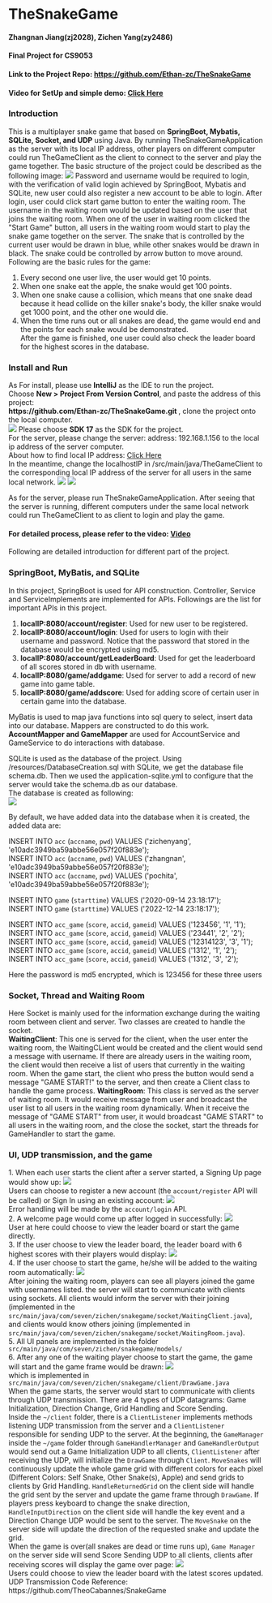 # TheSnakeGame
<h4> Zhangnan Jiang(zj2028), Zichen Yang(zy2486)</h4>
<h4> Final Project for CS9053 </h4>
<h4> Link to the Project Repo: <a href = "https://www.avast.com/c-how-to-find-ip-address">https://github.com/Ethan-zc/TheSnakeGame</a> </h4>

<h4>Video for SetUp and simple demo: <a href="https://www.avast.com/c-how-to-find-ip-address">Click Here</a></h4>

<h3> Introduction</h3>
This is a multiplayer snake game that based on <b>SpringBoot, Mybatis, SQLite, Socket, and UDP</b> using Java. 
By running TheSnakeGameApplication as the server with its local IP address, other players on different computer
could run TheGameClient as the client to connect to the server and play the game together. The basic structure of the
project could be described as the following image: 
<img src="/src/main/resources/imgs/ProjectStructure.png"/>
Password and username would be required to login, with the verification of valid login achieved by SpringBoot, 
Mybatis and SQLite, new user could also register a new account to be able to login. 
After login, user could click start game button to enter the waiting room. The username in the waiting room
would be updated based on the user that joins the waiting room. When one of the user in waiting room clicked the
"Start Game" button, all users in the waiting room would start to play the snake game together on the server. 
The snake that is controlled by the current user would be drawn in blue, while other snakes would be drawn in black. 
The snake could be controlled by arrow button to move around. Following are the basic rules for the game: <br>

1. Every second one user live, the user would get 10 points. <br>
2. When one snake eat the apple, the snake would get 100 points.  <br>
3. When one snake cause a collision, which means that one snake dead because it head collide on the killer snake's body, 
the killer snake would get 1000 point, and the other one would die. <br>
4. When the time runs out or all snakes are dead, the game would end and the points for each snake would be demonstrated. <br> 
After the game is finished, one user could also check the leader board for the highest scores in the database. 


<h3> Install and Run</h3>
As For install, please use <b>IntelliJ</b> as the IDE to run the project. <br>
Choose <b>New > Project From Version Control</b>, and paste the address of this project: <br>
<b>https://github.com/Ethan-zc/TheSnakeGame.git </b>, 
clone the project onto the local computer. <br>
<img src="/src/main/resources/imgs/newProj.png"/>
Please choose <b>SDK 17</b> as the SDK for the project. <br>
For the server, please change the server: address: 192.168.1.156 to the local ip address of the server computer. <br>
About how to find local IP address: <a href="https://www.avast.com/c-how-to-find-ip-address">Click Here</a> <br>
In the meantime, change the localhostIP in /src/main/java/TheGameClient to the corresponding local IP address of the server
for all users in the same local network. 
<img src="/src/main/resources/imgs/changeIP.png"/>
<img src="/src/main/resources/imgs/clientIP.png"/>

As for the server, please run TheSnakeGameApplication. After seeing that the server is running, 
different computers under the same local network could run TheGameClient to as client to login and play the game. <br>

<h4>For detailed process, please refer to the video: <a href="https://www.avast.com/c-how-to-find-ip-address">Video</a></h4>

Following are detailed introduction for different part of the project. 

<h3> SpringBoot, MyBatis, and SQLite</h3>

In this project, SpringBoot is used for API construction. Controller, Service and ServiceImplements are implemented for 
APIs. Followings are the list for important APIs in this project. 
1. <b>localIP:8080/account/register</b>: Used for new user to be registered. 
2. <b>localIP:8080/account/login</b>: Used for users to login with their username and password. Notice that the password that stored in the database would be encrypted using md5. 
3. <b>localIP:8080/account/getLeaderBoard</b>: Used for get the leaderboard of all scores stored in db with username. 
4. <b>localIP:8080/game/addgame</b>: Used for server to add a record of new game into game table. 
5. <b>localIP:8080/game/addscore</b>: Used for adding score of certain user in certain game into the database.

MyBatis is used to map java functions into sql query to select, insert data into our database. Mappers are constructed to
do this work. <b>AccountMapper and GameMapper</b> are used for AccountService and GameService to do interactions with database. 

SQLite is used as the database of the project. Using /resources/DatabaseCreation.sql with SQLite, we get the database file schema.db. 
Then we used the application-sqlite.yml to configure that the server would take the schema.db as our database. <br>
The database is created as following: <br>
<img src="/src/main/resources/imgs/db.png"/>

By default, we have added data into the database when it is created, the added data are: <br>

INSERT INTO `acc` (`accname`, `pwd`) VALUES ('zichenyang', 'e10adc3949ba59abbe56e057f20f883e'); <br>
INSERT INTO `acc` (`accname`, `pwd`) VALUES ('zhangnan', 'e10adc3949ba59abbe56e057f20f883e'); <br>
INSERT INTO `acc` (`accname`, `pwd`) VALUES ('pochita', 'e10adc3949ba59abbe56e057f20f883e'); <br>

INSERT INTO `game` (`starttime`) VALUES ('2020-09-14 23:18:17'); <br>
INSERT INTO `game` (`starttime`) VALUES ('2022-12-14 23:18:17'); <br>

INSERT INTO `acc_game` (`score`, `accid`, `gameid`) VALUES ('123456', '1', '1'); <br>
INSERT INTO `acc_game` (`score`, `accid`, `gameid`) VALUES ('23441', '2', '2'); <br>
INSERT INTO `acc_game` (`score`, `accid`, `gameid`) VALUES ('12314123', '3', '1'); <br>
INSERT INTO `acc_game` (`score`, `accid`, `gameid`) VALUES ('1312', '1', '2'); <br>
INSERT INTO `acc_game` (`score`, `accid`, `gameid`) VALUES ('1312', '3', '2'); <br>

Here the password is md5 encrypted, which is 123456 for these three users

<h3> Socket, Thread and Waiting Room </h3>
Here Socket is mainly used for the information exchange during the waiting room between client and server. 
Two classes are created to handle the socket. <br>
<b>WaitingClient</b>: This one is served for the client, when the user enter the waiting room, the WaitingCLient would be created
and the client would send a message with username. If there are already users in the waiting room, the client would then receive a list
of users that currently in the waiting room. When the game start, the client who press the button would send a message "GAME START!" to the server, 
and then create a Client class to handle the game process. 
<b>WaitingRoom</b>: This class is served as the server of waiting room. It would receive message from user and broadcast the 
user list to all users in the waiting room dynamically. When it receive the message of "GAME START" from user, it would broadcast
"GAME START" to all users in the waiting room, and the close the socket, start the threads for GameHandler to start the game. 


<h3> UI, UDP transmission, and the game </h3>
1. When each user starts the client after a server started, a Signing Up page would show up: <img src="/src/main/resources/imgs/SignUp.png"/><br>
Users can choose to register a new account (the <code>account/register</code> API will be called) or Sign In using an existing account: <img src="/src/main/resources/imgs/LogIn.png"/><br>
Error handling will be made by the <code>account/login</code> API. <br>
2. A welcome page would come up after logged in successfully:  <img src="/src/main/resources/imgs/Welcome.png"/><br>
User at here could choose to view the leader board or start the game directly. <br>
3. If the user choose to view the leader board, the leader board with 6 highest scores with their players would display: 
<img src="/src/main/resources/imgs/LeaderBoard.png"/><br>
4. If the user choose to start the game, he/she will be added to the waiting room automatically: <img src="/src/main/resources/imgs/Waiting.png"/><br>
After joining the waiting room, players can see all players joined the game with usernames listed. the server will start to communicate with clients using sockets. 
All clients would inform the server with their joining (implemented in the <code>src/main/java/com/seven/zichen/snakegame/socket/WaitingClient.java</code>), 
and clients would know others joining (implemented in <code>src/main/java/com/seven/zichen/snakegame/socket/WaitingRoom.java</code>). <br>
5. All UI panels are implemented in the folder <code>src/main/java/com/seven/zichen/snakegame/models/</code><br>
6. After any one of the waiting player choose to start the game, the game will start and the game frame would be drawn: <img src="/src/main/resources/imgs/Game.png"/><br>
which is implemented in <code>src/main/java/com/seven/zichen/snakegame/client/DrawGame.java</code><br>
When the game starts, the server would start to communicate with clients through UDP transmission. There are 4 types of UDP datagrams: Game Initialization, Direction Change, Grid Handling and Score Sending. <br>
Inside the <code>~/client</code> folder, there is a <code>ClientListener</code> implements methods listening UDP transmission from the server and a <code>ClientListener</code> 
responsible for sending UDP to the server. At the beginning, the <code>GameManager</code> inside the <code>~/game</code> folder through <code>GameHandlerManager</code> and <code>GameHandlerOutput</code> 
would send out a Game Initialization UDP to all clients, <code>ClientListener</code> after receiving the UDP, will initialize the <code>DrawGame</code> through <code>Client</code>. <code>MoveSnakes</code> will 
continuously update the whole game grid with different colors for each pixel (Different Colors: Self Snake, Other Snake(s), Apple) and send grids to clients by Grid Handling. <code>HandleReturnedGrid</code> on the client side will handle the grid sent by the server 
and update the game frame through <code>DrawGame</code>. If players press keyboard to change the snake direction, <code>HandleInputDirection</code> on the client side will handle the key event and 
a Direction Change UDP would be sent to the server. The <code>MoveSnake</code> on the server side will update the direction of the requested snake and update the grid. <br>
When the game is over(all snakes are dead or time runs up), <code>Game Manager</code> on the server side will send Score Sending UDP to all clients, clients after receiving scores will display the game over page: <img src="/src/main/resources/imgs/GameOver.png"/><br>
Users could choose to view the leader board with the latest scores updated.  <br>
UDP Transmission Code Reference: https://github.com/TheoCabannes/SnakeGame 